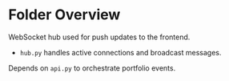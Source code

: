 # Folder Overview

WebSocket hub used for push updates to the frontend.
- `hub.py` handles active connections and broadcast messages.

Depends on `api.py` to orchestrate portfolio events.
